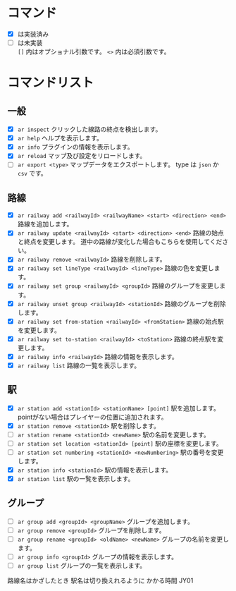 # コマンド

- [x] は実装済み
- [ ] は未実装<br>
  `[]` 内はオプショナル引数です。
  `<>` 内は必須引数です。

# コマンドリスト

## 一般

- [x] `ar inspect` クリックした線路の終点を検出します。
- [x] `ar help` ヘルプを表示します。
- [x] `ar info` プラグインの情報を表示します。
- [x] `ar reload` マップ及び設定をリロードします。
- [ ] `ar export <type>` マップデータをエクスポートします。 type は `json` か `csv` です。

## 路線

- [x] `ar railway add <railwayId> <railwayName> <start> <direction> <end>` 路線を追加します。
- [x] `ar railway update <railwayId> <start> <direction> <end>` 路線の始点と終点を変更します。 道中の路線が変化した場合もこちらを使用してください。
- [x] `ar railway remove <railwayId>` 路線を削除します。
- [x] `ar railway set lineType <railwayId> <lineType>` 路線の色を変更します。
- [x] `ar railway set group <railwayId> <groupId>` 路線のグループを変更します。
- [x] `ar railway unset group <railwayId> <stationId>` 路線のグループを削除します。
- [x] `ar railway set from-station <railwayId> <fromStation>` 路線の始点駅を変更します。
- [x] `ar railway set to-station <railwayId> <toStation>` 路線の終点駅を変更します。
- [x] `ar railway info <railwayId>` 路線の情報を表示します。
- [x] `ar railway list` 路線の一覧を表示します。

## 駅

- [x] `ar station add <stationId> <stationName> [point]` 駅を追加します。 pointがない場合はプレイヤーの位置に追加されます。
- [x] `ar station remove <stationId>` 駅を削除します。
- [ ] `ar station rename <stationId> <newName>` 駅の名前を変更します。
- [ ] `ar station set location <stationId> [point]` 駅の座標を変更します。
- [ ] `ar station set numbering <stationId> <newNumbering>` 駅の番号を変更します。
- [x] `ar station info <stationId>` 駅の情報を表示します。
- [x] `ar station list` 駅の一覧を表示します。

## グループ

- [ ] `ar group add <groupId> <groupName>` グループを追加します。
- [ ] `ar group remove <groupId>` グループを削除します。
- [ ] `ar group rename <groupId> <oldName> <newName>` グループの名前を変更します。
- [ ] `ar group info <groupId>` グループの情報を表示します。
- [ ] `ar group list` グループの一覧を表示します。

路線名はかざしたとき
駅名は切り換えれるように
かかる時間
JY01